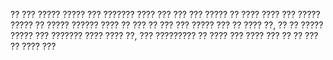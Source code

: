 ?? ??? ????? ????? ??? ??????? ???? ??? ??? ??? ????? ?? ???? ???? ??? ????? ????? ?? ????? ?????? ???? ?? ??? ?? ??? ??? ????? ??? ?? ???? ??, ?? ?? ????? ????? ??? ??????? ???? ???? ??, ??? ????????? ?? ???? ??? ???? ??? ?? ?? ??? ?? ???? ???